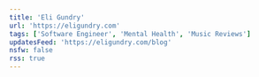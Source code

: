 ```yaml
---
title: 'Eli Gundry'
url: 'https://eligundry.com'
tags: ['Software Engineer', 'Mental Health', 'Music Reviews']
updatesFeed: 'https://eligundry.com/blog'
nsfw: false
rss: true
---
```

